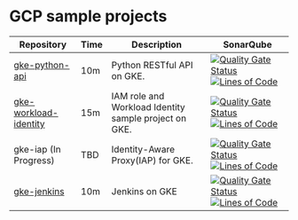 # GCP sample projects

| Repository                                                               | Time  | Description          |  SonarQube  |
|--------------------------------------------------------------------------|------------------|----------------------|----------------------|
| [gke-python-api](https://github.com/DevSecOpsSamples/gke-python-api)      | 10m | Python RESTful API on GKE. | [![Quality Gate Status](https://sonarcloud.io/api/project_badges/measure?project=DevSecOpsSamples_gke-python-api&metric=alert_status)](https://sonarcloud.io/summary/new_code?id=DevSecOpsSamples_gke-python-api) [![Lines of Code](https://sonarcloud.io/api/project_badges/measure?project=DevSecOpsSamples_gke-python-api&metric=ncloc)](https://sonarcloud.io/summary/new_code?id=DevSecOpsSamples_gke-python-api) |
| [gke-workload-identity](https://github.com/DevSecOpsSamples/gke-workload-identity)                      | 15m | IAM role and Workload Identity sample project on GKE.     |  [![Quality Gate Status](https://sonarcloud.io/api/project_badges/measure?project=DevSecOpsSamples_gke-workload-identity&metric=alert_status)](https://sonarcloud.io/summary/new_code?id=DevSecOpsSamples_gke-workload-identity) [![Lines of Code](https://sonarcloud.io/api/project_badges/measure?project=DevSecOpsSamples_gke-workload-identity&metric=ncloc)](https://sonarcloud.io/summary/new_code?id=DevSecOpsSamples_gke-workload-identity)  |
| gke-iap (In Progress)   | TBD | Identity-Aware Proxy(IAP) for GKE. | [![Quality Gate Status](https://sonarcloud.io/api/project_badges/measure?project=DevSecOpsSamples_gke-iap&metric=alert_status)](https://sonarcloud.io/summary/new_code?id=DevSecOpsSamples_gke-iap) [![Lines of Code](https://sonarcloud.io/api/project_badges/measure?project=DevSecOpsSamples_gke-iap&metric=ncloc)](https://sonarcloud.io/summary/new_code?id=DevSecOpsSamples_gke-iap)   |
| [gke-jenkins](https://github.com/DevSecOpsSamples/gke-jenkins)      | 10m | Jenkins on GKE | [![Quality Gate Status](https://sonarcloud.io/api/project_badges/measure?project=DevSecOpsSamples_gke-jenkins&metric=alert_status)](https://sonarcloud.io/summary/new_code?id=DevSecOpsSamples_gke-jenkins) [![Lines of Code](https://sonarcloud.io/api/project_badges/measure?project=DevSecOpsSamples_gke-jenkins&metric=ncloc)](https://sonarcloud.io/summary/new_code?id=DevSecOpsSamples_gke-jenkins) |
